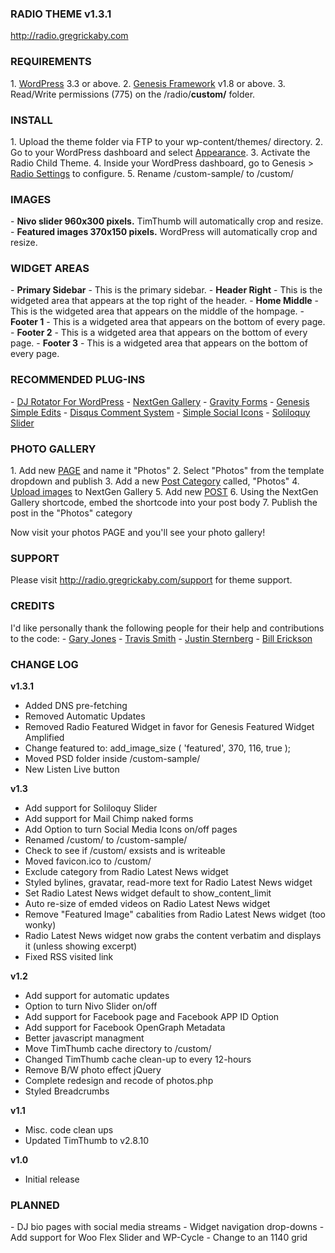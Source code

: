 <h3>RADIO THEME v1.3.1</h3>
<a href="http://radio.gregrickaby.com">http://radio.gregrickaby.com</a>

<h3>REQUIREMENTS</h3>
1. <a href="http://wordpress.org">WordPress</a> 3.3 or above.
2. <a href="http://gregrickaby.com/go/genesis-theme">Genesis Framework</a> v1.8 or above.
3. Read/Write permissions (775) on the /radio/<strong>custom/</strong> folder.

<h3>INSTALL</h3>
1. Upload the theme folder via FTP to your wp-content/themes/ directory.
2. Go to your WordPress dashboard and select <a href="/wp-admin/themes.php">Appearance</a>.
3. Activate the Radio Child Theme.
4. Inside your WordPress dashboard, go to Genesis > <a href="/wp-admin/admin.php?page=radio-theme-settings">Radio Settings</a> to configure.
5. Rename /custom-sample/ to /custom/

<h3>IMAGES</h3>
- <strong>Nivo slider 960x300 pixels.</strong> TimThumb will automatically crop and resize.
- <strong>Featured images 370x150 pixels.</strong> WordPress will automatically crop and resize.

<h3>WIDGET AREAS</h3>
- <strong>Primary Sidebar</strong> - This is the primary sidebar.
- <strong>Header Right</strong> - This is the widgeted area that appears at the top right of the header.
- <strong>Home Middle</strong> - This is the widgeted area that appears on the middle of the hompage.
- <strong>Footer 1</strong> - This is a widgeted area that appears on the bottom of every page.
- <strong>Footer 2</strong> - This is a widgeted area that appears on the bottom of every page.
- <strong>Footer 3</strong> - This is a widgeted area that appears on the bottom of every page.

<h3>RECOMMENDED PLUG-INS</h3>
- <a href="http://wordpress.org/extend/plugins/dj-rotator-for-wordpress/" target="_blank">DJ Rotator For WordPress</a>
- <a href="http://wordpress.org/extend/plugins/nextgen-gallery/" target="_blank">NextGen Gallery</a>
- <a href="http://www.gravityforms.com/" target="_blank">Gravity Forms</a>
- <a href="http://wordpress.org/extend/plugins/genesis-simple-edits/" target="_blank">Genesis Simple Edits</a>
- <a href="http://wordpress.org/extend/plugins/disqus-comment-system/" target="_blank">Disqus Comment System</a>
- <a href="http://wordpress.org/extend/plugins/simple-social-icons/" target="_blank">Simple Social Icons</a>
- <a href="http://soliloquywp.com/">Soliloquy Slider</a>

<h3>PHOTO GALLERY</h3>
1. Add new <a href="/wp-admin/post-new.php?post_type=page">PAGE</a> and name it "Photos"
2. Select "Photos" from the template dropdown and publish
3. Add a new <a href="/wp-admin/edit-tags.php?taxonomy=category">Post Category</a> called, "Photos"
4. <a href="/wp-admin/admin.php?page=nggallery-add-gallery">Upload images</a> to NextGen Gallery
5. Add new <a href="/wp-admin/post-new.php">POST</a>
6. Using the NextGen Gallery shortcode, embed the shortcode into your post body
7. Publish the post in the "Photos" category

Now visit your photos PAGE and you'll see your photo gallery!

<h3>SUPPORT</h3>
Please visit <a href="http://radio.gregrickaby.com/support">http://radio.gregrickaby.com/support</a> for theme support.

<h3>CREDITS</h3>
I'd like personally thank the following people for their help and contributions to the code:
- <a href="http://garyjones.co.uk/">Gary Jones</a>
- <a href="http://wpsmith.net/">Travis Smith</a>
- <a href="http://about.me/jtsternberg">Justin Sternberg</a>
- <a href="http://billerickson.net/">Bill Erickson</a>

<h3>CHANGE LOG</h3>

<strong>v1.3.1</strong>
- Added DNS pre-fetching
- Removed Automatic Updates
- Removed Radio Featured Widget in favor for Genesis Featured Widget Amplified
- Change featured to: add_image_size ( 'featured', 370, 116, true );
- Moved PSD folder inside /custom-sample/
- New Listen Live button

<strong>v1.3</strong>
- Add support for Soliloquy Slider
- Add support for Mail Chimp naked forms
- Add Option to turn Social Media Icons on/off pages
- Renamed /custom/ to /custom-sample/
- Check to see if /custom/ exsists and is writeable
- Moved favicon.ico to /custom/
- Exclude category from Radio Latest News widget
- Styled bylines, gravatar, read-more text for Radio Latest News widget
- Set Radio Latest News widget default to show_content_limit
- Auto re-size of emded videos on Radio Latest News widget
- Remove "Featured Image" cabalities from Radio Latest News widget (too wonky)
- Radio Latest News widget now grabs the content verbatim and displays it (unless showing excerpt)
- Fixed RSS visited link

<strong>v1.2</strong>
- Add support for automatic updates
- Option to turn Nivo Slider on/off
- Add support for Facebook page and Facebook APP ID Option
- Add support for Facebook OpenGraph Metadata
- Better javascript managment
- Move TimThumb cache directory to /custom/
- Changed TimThumb cache clean-up to every 12-hours
- Remove B/W photo effect jQuery
- Complete redesign and recode of photos.php
- Styled Breadcrumbs

<strong>v1.1</strong>
- Misc. code clean ups
- Updated TimThumb to v2.8.10

<strong>v1.0</strong>
- Initial release

<h3>PLANNED</h3>
- DJ bio pages with social media streams
- Widget navigation drop-downs
- Add support for Woo Flex Slider and WP-Cycle
- Change to an 1140 grid